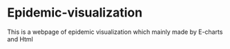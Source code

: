 # Epidemic-visualization
This is a webpage of epidemic visualization which mainly made by E-charts and Html
